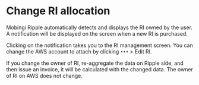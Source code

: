 # Change RI allocation

Mobingi Ripple automatically detects and displays the RI owned by the user.A notification will be displayed on the screen when a new RI is purchased.

Clicking on the notification takes you to the RI management screen.You can change the AWS account to attach by clicking `•••` &gt; Edit RI.

If you change the owner of RI, re-aggregate the data on Ripple side, and then issue an invoice, it will be calculated with the changed data. The owner of RI on AWS does not change.



